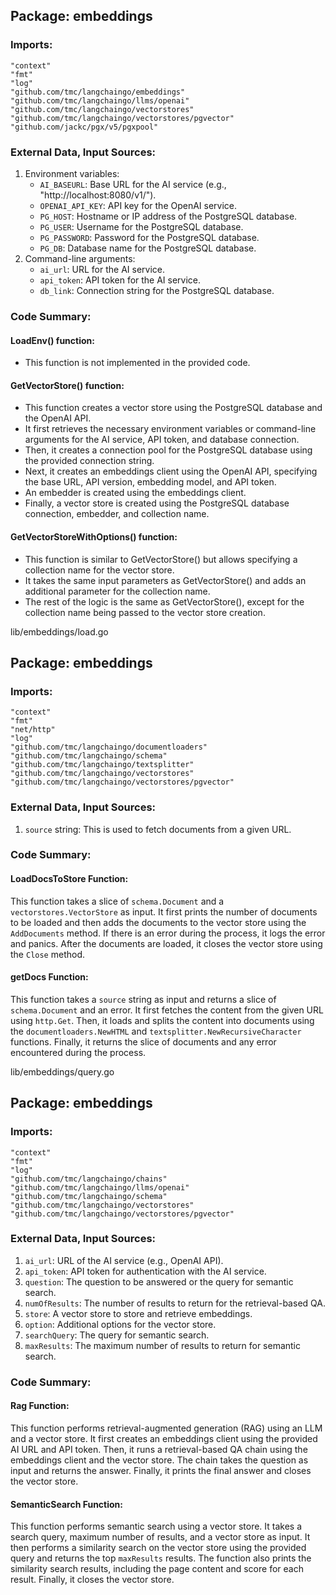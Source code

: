 ## Package: embeddings

### Imports:

```
"context"
"fmt"
"log"
"github.com/tmc/langchaingo/embeddings"
"github.com/tmc/langchaingo/llms/openai"
"github.com/tmc/langchaingo/vectorstores"
"github.com/tmc/langchaingo/vectorstores/pgvector"
"github.com/jackc/pgx/v5/pgxpool"
```

### External Data, Input Sources:

1. Environment variables:
    - `AI_BASEURL`: Base URL for the AI service (e.g., "http://localhost:8080/v1/").
    - `OPENAI_API_KEY`: API key for the OpenAI service.
    - `PG_HOST`: Hostname or IP address of the PostgreSQL database.
    - `PG_USER`: Username for the PostgreSQL database.
    - `PG_PASSWORD`: Password for the PostgreSQL database.
    - `PG_DB`: Database name for the PostgreSQL database.
2. Command-line arguments:
    - `ai_url`: URL for the AI service.
    - `api_token`: API token for the AI service.
    - `db_link`: Connection string for the PostgreSQL database.

### Code Summary:

#### LoadEnv() function:

- This function is not implemented in the provided code.

#### GetVectorStore() function:

- This function creates a vector store using the PostgreSQL database and the OpenAI API.
- It first retrieves the necessary environment variables or command-line arguments for the AI service, API token, and database connection.
- Then, it creates a connection pool for the PostgreSQL database using the provided connection string.
- Next, it creates an embeddings client using the OpenAI API, specifying the base URL, API version, embedding model, and API token.
- An embedder is created using the embeddings client.
- Finally, a vector store is created using the PostgreSQL database connection, embedder, and collection name.

#### GetVectorStoreWithOptions() function:

- This function is similar to GetVectorStore() but allows specifying a collection name for the vector store.
- It takes the same input parameters as GetVectorStore() and adds an additional parameter for the collection name.
- The rest of the logic is the same as GetVectorStore(), except for the collection name being passed to the vector store creation.



lib/embeddings/load.go
## Package: embeddings

### Imports:

```
"context"
"fmt"
"net/http"
"log"
"github.com/tmc/langchaingo/documentloaders"
"github.com/tmc/langchaingo/schema"
"github.com/tmc/langchaingo/textsplitter"
"github.com/tmc/langchaingo/vectorstores"
"github.com/tmc/langchaingo/vectorstores/pgvector"
```

### External Data, Input Sources:

1. `source` string: This is used to fetch documents from a given URL.

### Code Summary:

#### LoadDocsToStore Function:

This function takes a slice of `schema.Document` and a `vectorstores.VectorStore` as input. It first prints the number of documents to be loaded and then adds the documents to the vector store using the `AddDocuments` method. If there is an error during the process, it logs the error and panics. After the documents are loaded, it closes the vector store using the `Close` method.

#### getDocs Function:

This function takes a `source` string as input and returns a slice of `schema.Document` and an error. It first fetches the content from the given URL using `http.Get`. Then, it loads and splits the content into documents using the `documentloaders.NewHTML` and `textsplitter.NewRecursiveCharacter` functions. Finally, it returns the slice of documents and any error encountered during the process.



lib/embeddings/query.go
## Package: embeddings

### Imports:

```
"context"
"fmt"
"log"
"github.com/tmc/langchaingo/chains"
"github.com/tmc/langchaingo/llms/openai"
"github.com/tmc/langchaingo/schema"
"github.com/tmc/langchaingo/vectorstores"
"github.com/tmc/langchaingo/vectorstores/pgvector"
```

### External Data, Input Sources:

1. `ai_url`: URL of the AI service (e.g., OpenAI API).
2. `api_token`: API token for authentication with the AI service.
3. `question`: The question to be answered or the query for semantic search.
4. `numOfResults`: The number of results to return for the retrieval-based QA.
5. `store`: A vector store to store and retrieve embeddings.
6. `option`: Additional options for the vector store.
7. `searchQuery`: The query for semantic search.
8. `maxResults`: The maximum number of results to return for semantic search.

### Code Summary:

#### Rag Function:

This function performs retrieval-augmented generation (RAG) using an LLM and a vector store. It first creates an embeddings client using the provided AI URL and API token. Then, it runs a retrieval-based QA chain using the embeddings client and the vector store. The chain takes the question as input and returns the answer. Finally, it prints the final answer and closes the vector store.

#### SemanticSearch Function:

This function performs semantic search using a vector store. It takes a search query, maximum number of results, and a vector store as input. It then performs a similarity search on the vector store using the provided query and returns the top `maxResults` results. The function also prints the similarity search results, including the page content and score for each result. Finally, it closes the vector store.



